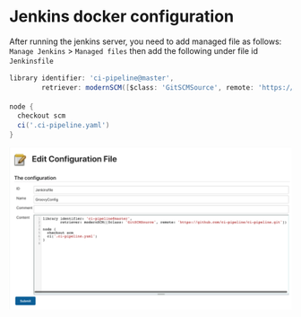 # Jenkins docker configuration

After running the jenkins server, you need to add managed file as follows:
`Manage Jenkins` > `Managed files` then add the following under file id `Jenkinsfile`

```groovy
library identifier: 'ci-pipeline@master',
        retriever: modernSCM([$class: 'GitSCMSource', remote: 'https://github.com/ci-pipeline/ci-pipeline.git'])

node {
  checkout scm
  ci('.ci-pipeline.yaml')
}
```

<img src="https://github.com/ci-pipeline/jenkins/raw/master/etc/Jenkinsfile-managed_file.png" width="800px">
